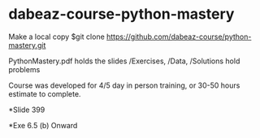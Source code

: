 # dabeaz-course-python-mastery

Make a local copy
$git clone https://github.com/dabeaz-course/python-mastery.git

PythonMastery.pdf holds the slides
/Exercises, /Data, /Solutions hold problems

Course was developed for 4/5 day in person training, or 30-50 hours estimate to complete.


*Slide 399

*Exe 6.5 (b) Onward
